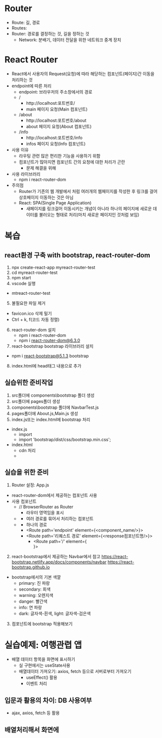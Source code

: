 # Router

- Route: 길, 경로
- Routes:
- Router: 경로를 결정하는 것, 길을 정하는 것
  - Network: 분배기, 데이터 전달을 위한 네트워크 중계 장치

# React Router

- React에서 사용자의 Request(요청)에 따라 해당하는 컴포넌트(페이지)간 이동을 처리하는 것
- endpoint에 따른 처리
  - endpoint: 브라우저의 주소창에서의 경로
  - /
    - http://localhost:포트번호/
    - main 페이지 요청(Main 컴포넌트)
  - /about
    - http://localhost:포트번호/about
    - about 페이지 요청(About 컴포넌트)
  - /info
    - http://localhost:포트번호/info
    - infos 페이지 요청(Info 컴포넌트)
- 사용 이유
  - 라우팅 관련 많은 편리한 기능을 사용하기 위함
  - 컴포넌트가 많아지면 컴포넌트 간의 요청에 대한 처리가 곤란
    - 문제 해결을 위해
- 사용 라이브러리
  - npm i react-router-dom
- 주의점
  - Router가 기존의 웹 개발에서 처럼 여러개의 웹페이지를 작성한 후 링크를 걸어 상호페이지 이동하는 것은 아님
  - React: SPA(Single Page Application)
    - 새페이지를 링크걸어 이동시키는 개념이 아니라 하나의 페이지에 새로운 데이터를 불러오는 형태로 처리(마치 새로운 페이지인 것처럼 보임)

# 복습

## react환경 구축 with bootstrap, react-router-dom

1. npx create-react-app myreact-router-test
2. cd myreact-router-test
3. npm start
4. vscode 실행

- mtreact-router-test

5. 불필요한 파일 제거

- favicon.ico 삭제 밀기
- Ctrl + k, f(코드 자동 정렬)

6. react-router-dom 설치
   - npm i react-router-dom
   - npm i react-router-dom@6.3.0
7. react-bootstrap bootstrap 라이브러리 설치

- npm i react-bootstrap@5.1.3 bootstrap

8. index.html에 head태그 내용으로 추가

## 실습위한 준비작업

1. src폴더에 components\bootstrap 폴더 생성
2. src폴더에 pages폴더 생성
3. components\bootstrap 폴더에 NavbarTest.js
4. pages폴더에 About.js,Main.js 생성
5. index.js또는 index.html에 bootstrap 처리

- index.js
  - import
  - import 'bootstrap/dist/css/bootstrap.min.css';
- index.html
  - cdn 처리
  - <link  
      rel="stylesheet"  
      href="https://cdn.jsdelivr.net/npm/bootstrap@5.3.0/dist/css/bootstrap.min.css"  
      integrity="sha384-9ndCyUaIbzAi2FUVXJi0CjmCapSmO7SnpJef0486qhLnuZ2cdeRhO02iuK6FUUVM"  
      crossorigin="anonymous"  
    />

## 실습을 위한 준비

1. Router 설정: App.js

- react-router-dom에서 제공하는 컴포넌트 사용
- 사용 컴포넌트
  - <Router></Router> // BrowserRouter as Router
    - 라우터 영역임을 표시
  - <Routes></Routes>
    - 여러 경로를 묶어서 처리하는 컴포넌트
  - <Route></Route>
    - 하나의 경로
    - <Route path='endpoint' element={<component_name/>}></Route>
    - <Route path='리퀘스트 경로' element={<response컴포넌트명/>}></Route>
      - <Route path='/' element={<Main />}></Route>

2. react-bootstrap에서 제공하는 Navbar에서 참고
   https://react-bootstrap.netlify.app/docs/components/navbar
   https://react-bootstrap.github.io

- bootstrap에서의 기본 색깔
  - primary: 진 파랑
  - secondary: 회색
  - warning: 오렌지색
  - danger: 빨간색
  - info: 연 파랑
  - dark: 글자색-흰색, light: 글자색-검은색

3. 컴포넌트에 bootstrap 적용해보기
<div className='container mt-5'></div>

# 실습예제: 여행관렵 앱

- 배열 데이터 항목을 화면에 표시하기
  - 실 구현에서는 useState사용
  - 배열데이터 가져오기: axios, fetch 등으로 서버로부터 가져오기
    - useEffect() 활용
    - 이벤트 처리

## 입문과 활용의 차이: DB 사용여부

- ajax, axios, fetch 등 활용

## 배열처리해서 화면에
